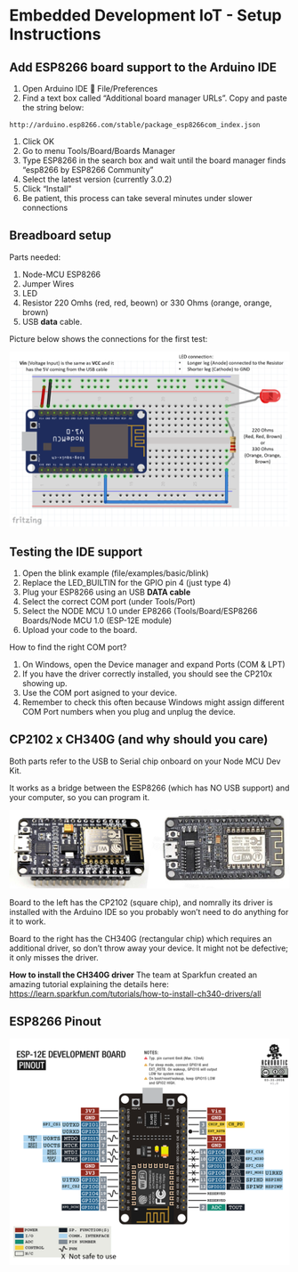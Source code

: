 # Embedded Development IoT - Setup Instructions

## Add ESP8266 board support to the Arduino IDE

1. Open Arduino IDE  File/Preferences
1. Find a text box called “Additional board manager URLs”. Copy and paste the string below:
```
http://arduino.esp8266.com/stable/package_esp8266com_index.json

```
1. Click OK
1. Go to menu Tools/Board/Boards Manager
1. Type ESP8266 in the search box and wait until the board manager finds “esp8266 by ESP8266 Community”
1. Select the latest version (currently 3.0.2)
1. Click “Install”
1. Be patient, this process can take several minutes under slower connections

## Breadboard setup

Parts needed:

1. Node-MCU ESP8266
1. Jumper Wires
1. LED
1. Resistor 220 Omhs (red, red, beown) or 330 Ohms (orange, orange, brown)
1. USB **data** cable.

Picture below shows the connections for the first test:

![Toolchain](Images/setup.png)

## Testing the IDE support

1. Open the blink example (file/examples/basic/blink) 
1. Replace the LED_BUILTIN for the GPIO pin 4 (just type 4)
1. Plug your ESP8266 using an USB **DATA cable**
1. Select the correct COM port (under Tools/Port)
1. Select the NODE MCU 1.0 under EP8266 (Tools/Board/ESP8266 Boards/Node MCU 1.0 (ESP-12E module)
1. Upload your code to the board.

How to find the right COM port?

1. On Windows, open the Device manager and expand Ports (COM & LPT)
1. If you have the driver correctly installed, you should see the CP210x showing up.
1. Use the COM port asigned to your device. 
1. Remember to check this often because Windows might assign different COM Port numbers when you plug and unplug the device.

## CP2102 x CH340G (and why should you care)

Both parts refer to the USB to Serial chip onboard on your Node MCU Dev Kit. 

It works as a bridge between the ESP8266 (which has NO USB support)  and your computer, so you can program it. 

![Toolchain](Images/boards.png)


Board to the left has the CP2102 (square chip), and nomrally its driver is installed with the Arduino IDE so you probably won’t need to do anything for it to work.

Board to the right has the CH340G (rectangular chip) which requires an additional driver, so don’t throw away your device. It might not be defective; it only misses the driver. 

**How to install the CH340G driver** The team at Sparkfun created an amazing tutorial explaining the details here: https://learn.sparkfun.com/tutorials/how-to-install-ch340-drivers/all 


## ESP8266 Pinout

![Toolchain](Images/pinout.png)
